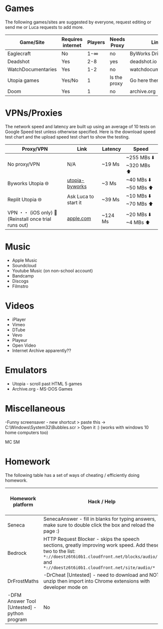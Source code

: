 


# Games

The following games/sites are suggested by everyone, request editing or send me or Luca requests to add more.

| Game/Site | Requires internet | Players | Needs Proxy | Link(s) |
| --------- | ----------------- | ------- | ----------- | ------- |
| Eaglecraft | No | 1-∞ | no | ByWorks Drive |
| Deadshot | Yes | 2-8 | yes | deadshot.io |
| WatchDocumentaries | Yes | 1-2 | no | watchdocumentaries.com |
| Utopia games | Yes/No | 1 | Is the proxy | Go here then click Games |
| Doom | Yes | 1 | no | archive.org |


# VPNs/Proxies

The network speed and latency are built up using an average of 10 tests on Google Speed test unless otherwise specified. Here is the download speed test chart and the upload speed test chart to show the testing.

Proxy/VPN | Link | Latency | Speed
--------- | ---- | ------- | ---
No proxy/VPN | N/A | ~19 Ms | ~255 MBs ⬇️ ~320 MBs ⬆️
Byworks Utopia 🌐 | [utopia-byworks](utopia-byworks.koyeb.app) | ~3 Ms | ~40 MBs ⬇️ ~50 MBs ⬆️
Replit Utopia 🌐 | Ask Luca to start it | ~39 Ms | ~10 MBs ⬇️ ~70 MBs ⬆️
VPN ・・ (iOS only) 📱 (Reinstall once trial runs out) | [apple.com](apps.apple.com/gb/app/vpn/id1465229429) | ~124 Ms | ~20 MBs ⬇️ ~4 MBs ⬆️

# Music

- Apple Music
- Soundcloud
- Youtube Music (on non-school account)
- Bandcamp
- Discogs
- Filmstro

# Videos

- iPlayer
- Vimeo
- DTube
- Vevo
- Playeur
- Open Video
- Internet Archive apparently??

# Emulators

- Utopia - scroll past HTML 5 games
- Archive.org - MS-DOS Games

# Miscellaneous

-Funny screensaver - new shortcut > paste this -> C:\Windows\System32\Bubbles.scr > Open it :) (works with windows 10 home computers too)

MC SM
# Homework

The following table has a set of ways of cheating / efficiently doing homework.

Homework platform | Hack / Help | Possible on school devices
----------------- | ----------- | --------------------------
Seneca | SenecaAnswer - fill in blanks for typing answers, make sure to double click the box and reload the page :) | Yes
Bedrock | HTTP Request Blocker - skips the speech sections, greatly improving work speed. Add these two to the list: ```*://doestz6t6i0b1.cloudfront.net/blocks/audio/*``` and ```*://doestz6t6i0b1.cloudfront.net/site/audio/*``` | Yes
DrFrostMaths | -DrCheat [Untested] - need to download and NOT unzip then import into Chrome extensions with developer mode on
-DFM Answer Tool [Untested] - python program | No
